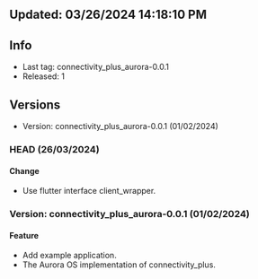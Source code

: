 ## Updated: 03/26/2024 14:18:10 PM

## Info

- Last tag: connectivity_plus_aurora-0.0.1
- Released: 1

## Versions

- Version: connectivity_plus_aurora-0.0.1 (01/02/2024)

### HEAD (26/03/2024)

#### Change

- Use flutter interface client_wrapper.

### Version: connectivity_plus_aurora-0.0.1 (01/02/2024)

#### Feature

- Add example application.
- The Aurora OS implementation of connectivity_plus.
